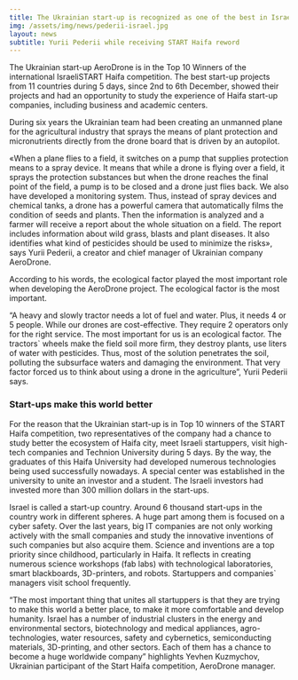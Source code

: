 ```yaml
---
title: The Ukrainian start-up is recognized as one of the best in Israel
img: /assets/img/news/pederii-israel.jpg
layout: news
subtitle: Yurii Pederii while receiving START Haifa reword
---
```

The Ukrainian start-up AeroDrone is in the Top 10 Winners of the international IsraeliSTART Haifa competition. The best start-up projects from 11 countries during 5 days, since 2nd to 6th December, showed their projects and had an opportunity to study the experience of Haifa start-up companies, including business and academic centers.

During six years the Ukrainian team had been creating an unmanned plane for the agricultural industry that sprays the means of plant protection and micronutrients directly from the drone board that is driven by an autopilot.

«When a plane flies to a field, it switches on a pump that supplies protection means to a spray device. It means that while a drone is flying over a field, it sprays the protection substances but when the drone reaches the final point of the field, a pump is to be closed and a drone just flies back. We also have developed a monitoring system. Thus, instead of spray devices and chemical tanks, a drone has a powerful camera that automatically films the condition of seeds and plants. Then the information is analyzed and a farmer will receive a report about the whole situation on a field. The report includes information about wild grass, blasts and plant diseases. It also identifies what kind of pesticides should be used to minimize the risks», says Yurii Pederii, a creator and chief manager of Ukrainian company AeroDrone.

According to his words, the ecological factor played the most important role when developing the AeroDrone project. The ecological factor is the most important.

“A heavy and slowly tractor needs a lot of fuel and water. Plus, it needs 4 or 5 people. While our drones are cost-effective. They require 2 operators only for the right service. The most important for us is an ecological factor. The tractors` wheels make the field soil more firm, they destroy plants, use liters of water with pesticides. Thus, most of the solution penetrates the soil, polluting the subsurface waters and damaging the environment. That very factor forced us to think about using a drone in the agriculture”, Yurii Pederii says.

### Start-ups make this world better

For the reason that the Ukrainian start-up is in Top 10 winners of the START Haifa competition, two representatives of the company had a chance to study better the ecosystem of Haifa city, meet Israeli startuppers, visit high-tech companies and Technion University during 5 days. By the way, the graduates of this Haifa University had developed numerous technologies being used successfully nowadays. A special center was established in the university to unite an investor and a student. The Israeli investors had invested more than 300 million dollars in the start-ups.

Israel is called a start-up country. Around 6 thousand start-ups in the country work in different spheres. A huge part among them is focused on a cyber safety. Over the last years, big IT companies are not only working actively with the small companies and study the innovative inventions of such companies but also acquire them. Science and inventions are a top priority since childhood, particularly in Haifa. It reflects in creating numerous science workshops (fab labs) with technological laboratories, smart blackboards, 3D-printers, and robots. Startuppers and companies` managers visit school frequently.

“The most important thing that unites all startuppers is that they are trying to make this world a better place, to make it more comfortable and develop humanity. Israel has a number of industrial clusters in the energy and environmental sectors, biotechnology and medical appliances, agro-technologies, water resources, safety and cybernetics, semiconducting materials, 3D-printing, and other sectors. Each of them has a chance to become a huge worldwide company” highlights Yevhen Kuzmychov, Ukrainian participant of the Start Haifa competition, AeroDrone manager.
